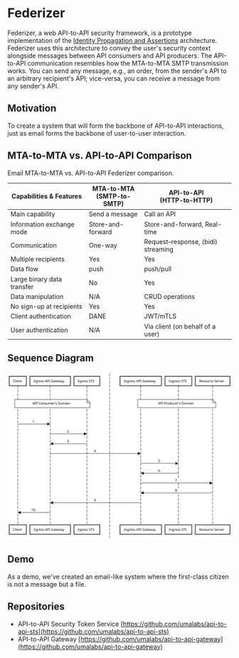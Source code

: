 # Federizer

Federizer, a web API-to-API security framework, is a prototype implementation of the [Identity Propagation and Assertions](https://github.com/umalabs/identity-propagation-and-assertions) architecture. Federizer uses this architecture to convey the user's security context alongside messages between API consumers and API producers. The API-to-API communication resembles how the MTA-to-MTA SMTP transmission works. You can send any message, e.g., an order, from the sender's API to an arbitrary recipient's API; vice-versa, you can receive a message from any sender's API.

## Motivation

To create a system that will form the backbone of API-to-API interactions, just as email forms the backbone of user-to-user interaction.

## MTA-to-MTA vs. API-to-API Comparison

Email MTA-to-MTA vs. API-to-API Federizer comparison.

| Capabilities & Features      | MTA-to-MTA<br>(SMTP-to-SMTP) | API-to-API<br>(HTTP-to-HTTP)       |
| ---------------------------- | ---------------------------- | ---------------------------------- |
| Main capability              | Send a message               | Call an API                        |
| Information exchange mode    | Store-and-forward            | Store-and-forward, Real-time       |
| Communication                | One-way                      | Request–response, (bidi) streaming |
| Multiple recipients          | Yes                          | Yes                                |
| Data flow                    | push                         | push/pull                          |
| Large binary data transfer   | No                           | Yes                                |
| Data manipulation            | N/A                          | CRUD operations                    |
| No sign-up at recipients     | Yes                          | Yes                                |
| Client authentication        | DANE                         | JWT/mTLS                           |
| User authentication          | N/A                          | Via client (on behalf of a user)   |


## Sequence Diagram

![Diagram](./images/federizer_flow.svg)

## Demo

As a demo, we've created an email-like system where the first-class citizen is not a message but a file.

## Repositories

* API-to-API Security Token Service [https://github.com/umalabs/api-to-api-sts](https://github.com/umalabs/api-to-api-sts)  
* API-to-API Gateway [https://github.com/umalabs/api-to-api-gateway](https://github.com/umalabs/api-to-api-gateway)
